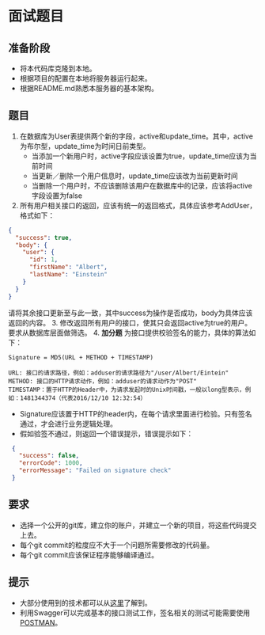 # 面试题目

## 准备阶段
* 将本代码库克隆到本地。
* 根据项目的配置在本地将服务器运行起来。
* 根据README.md熟悉本服务器的基本架构。

## 题目
1. 在数据库为User表提供两个新的字段，active和update_time。其中，active为布尔型，update_time为时间日前类型。
    * 当添加一个新用户时，active字段应该设置为true，update_time应该为当前时间
    * 当更新／删除一个用户信息时，update_time应该改为当前更新时间
    * 当删除一个用户时，不应该删除该用户在数据库中的记录，应该将active字段设置为false
2. 所有用户相关接口的返回，应该有统一的返回格式，具体应该参考AddUser，格式如下：
```json
{
  "success": true,
  "body": {
    "user": {
      "id": 1,
      "firstName": "Albert",
      "lastName": "Einstein"
    }
  }
}
```
请将其余接口更新至与此一致，其中success为操作是否成功，body为具体应该返回的内容。
3. 修改返回所有用户的接口，使其只会返回active为true的用户。要求从数据库层面做筛选。
4. __加分题__ 为接口提供校验签名的能力，具体的算法如下：
```specification
Signature = MD5(URL + METHOD + TIMESTAMP)

URL: 接口的请求路径，例如：adduser的请求路径为"/user/Albert/Eintein"
METHOD: 接口的HTTP请求动作，例如：adduser的请求动作为"POST"
TIMESTAMP：置于HTTP的Header中，为请求发起时的Unix时间戳，一般以long型表示，例如：1481344374（代表2016/12/10 12:32:54）
```
 
 * Signature应该置于HTTP的header内，在每个请求里面进行检验。只有签名通过，才会进行业务逻辑处理。
 * 假如验签不通过，则返回一个错误提示，错误提示如下：
 ```json
  {
    "success": false,
    "errorCode": 1000,
    "errorMessage": "Failed on signature check"
  }
 ```

## 要求
* 选择一个公开的git库，建立你的账户，并建立一个新的项目，将这些代码提交上去。
* 每个git commit的粒度应不大于一个问题所需要修改的代码量。
* 每个git commit应该保证程序能够编译通过。


## 提示
* 大部分使用到的技术都可以从[这里](http://docs.spring.io/platform/docs/1.1.4.RELEASE/reference/htmlsingle/)了解到。
* 利用Swagger可以完成基本的接口测试工作，签名相关的测试可能需要使用[POSTMAN](https://www.getpostman.com/)。

